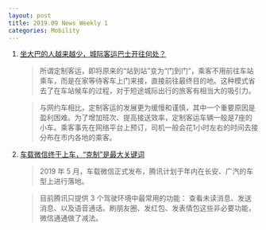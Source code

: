 ```yaml
---
layout: post
title: 2019.09 News Weekly 1
categories: Mobility
---
```


1. [坐大巴的人越来越少，城际客运巴士开往何处？](https://www.huxiu.com/article/316026.html)

    > 所谓定制客运，即将原来的“站到站”变为“门到门”，乘客不用前往车站乘车，而是在家等待客车上门来接，直接前往最终目的地。这种模式省去了在车站候车的过程，对于短途城际出行的旅客有相当大的吸引力。

    > 与网约车相比，定制客运的发展更为缓慢和谨慎，其中一个重要原因是盈利困难。为了增加班次、提高接送效率，定制客运车辆一般是7座的小车。乘客事先在网络平台上预订，司机一般会花1小时左右的时间去接分布在市内各地的乘客。

2. [车载微信终于上车，“克制”是最大关键词](https://www.huxiu.com/article/315325.html)

    > 2019 年 5 月，车载微信正式发布，腾讯计划于年内在长安、广汽的车型上进行落地。

    > 目前腾讯只提供 3 个驾驶环境中最常用的功能： 查看未读消息、发送消息、以及语音通话。刷朋友圈、发红包、发表情包这些非必要功能，微信通通做了减法。

